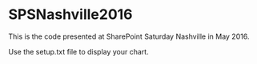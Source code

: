 # SPSNashville2016
This is the code presented at SharePoint Saturday Nashville in May 2016. 

Use the setup.txt file to display your chart.
